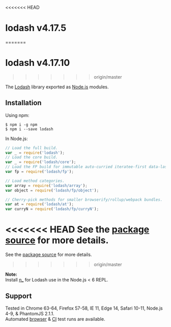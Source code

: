 <<<<<<< HEAD
# lodash v4.17.5
=======
# lodash v4.17.10
>>>>>>> origin/master

The [Lodash](https://lodash.com/) library exported as [Node.js](https://nodejs.org/) modules.

## Installation

Using npm:
```shell
$ npm i -g npm
$ npm i --save lodash
```

In Node.js:
```js
// Load the full build.
var _ = require('lodash');
// Load the core build.
var _ = require('lodash/core');
// Load the FP build for immutable auto-curried iteratee-first data-last methods.
var fp = require('lodash/fp');

// Load method categories.
var array = require('lodash/array');
var object = require('lodash/fp/object');

// Cherry-pick methods for smaller browserify/rollup/webpack bundles.
var at = require('lodash/at');
var curryN = require('lodash/fp/curryN');
```

<<<<<<< HEAD
See the [package source](https://github.com/lodash/lodash/tree/4.17.5-npm) for more details.
=======
See the [package source](https://github.com/lodash/lodash/tree/4.17.10-npm) for more details.
>>>>>>> origin/master

**Note:**<br>
Install [n_](https://www.npmjs.com/package/n_) for Lodash use in the Node.js < 6 REPL.

## Support

Tested in Chrome 63-64, Firefox 57-58, IE 11, Edge 14, Safari 10-11, Node.js 4-9, & PhantomJS 2.1.1.<br>
Automated [browser](https://saucelabs.com/u/lodash) & [CI](https://travis-ci.org/lodash/lodash/) test runs are available.
